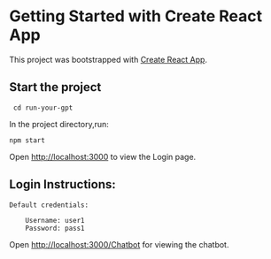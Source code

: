 # Getting Started with Create React App

This project was bootstrapped with [Create React App](https://github.com/facebook/create-react-app).

## Start the project

    
     cd run-your-gpt

In the project directory,run:

    npm start


Open [http://localhost:3000](http://localhost:3000) to view the Login page.

## Login Instructions:
    Default credentials:

        Username: user1
        Password: pass1


Open [http://localhost:3000/Chatbot](http://localhost:3000/Chatbot) for viewing the chatbot.
















